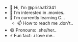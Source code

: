 - 👋 Hi, I’m @prisha12341
- 👀 I’m interested in .movies..
- 🌱 I’m currently learning C...
  - 📫 How to reach me .don't..
- 😄 Pronouns: .she/her..
- ⚡ Fun fact: .i love me..

<!---
prisha12341/prisha12341 is a ✨ special ✨ repository because its `README.md` (this file) appears on your GitHub profile.
You can click the Preview link to take a look at your changes.
--->
